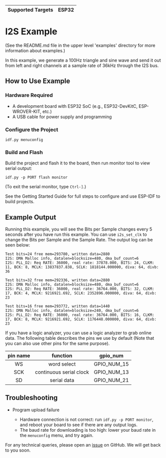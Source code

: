 | Supported Targets | ESP32 |
| ----------------- | ----- |

# I2S Example

(See the README.md file in the upper level 'examples' directory for more information about examples.)

In this example, we generate a 100Hz triangle and sine wave and send it out from left and right channels at a sample rate of 36kHz through the I2S bus.

## How to Use Example

### Hardware Required

* A development board with ESP32 SoC (e.g., ESP32-DevKitC, ESP-WROVER-KIT, etc.)
* A USB cable for power supply and programming

### Configure the Project

```
idf.py menuconfig
```

### Build and Flash

Build the project and flash it to the board, then run monitor tool to view serial output:

```
idf.py -p PORT flash monitor
```

(To exit the serial monitor, type ``Ctrl-]``.)

See the Getting Started Guide for full steps to configure and use ESP-IDF to build projects.

## Example Output

Running this example, you will see the Bits per Sample changes every 5 seconds after you have run this example. You can use `i2s_set_clk` to change the Bits per Sample and the Sample Rate. The output log can be seen below:

```
Test bits=24 free mem=293780, written data=2880
I2S: DMA Malloc info, datalen=blocksize=480, dma_buf_count=6
I2S: PLL_D2: Req RATE: 36000, real rate: 37878.000, BITS: 24, CLKM: 11, BCK: 8, MCLK: 13837837.838, SCLK: 1818144.000000, diva: 64, divb: 36

Test bits=32 free mem=292336, written data=2880
I2S: DMA Malloc info, datalen=blocksize=480, dma_buf_count=6
I2S: PLL_D2: Req RATE: 36000, real rate: 36764.000, BITS: 32, CLKM: 17, BCK: 4, MCLK: 9216921.692, SCLK: 2352896.000000, diva: 64, divb: 23

Test bits=16 free mem=293772, written data=1440
I2S: DMA Malloc info, datalen=blocksize=240, dma_buf_count=6
I2S: PLL_D2: Req RATE: 36000, real rate: 36764.000, BITS: 16, CLKM: 17, BCK: 8, MCLK: 9216921.692, SCLK: 1176448.000000, diva: 64, divb: 23
```

If you have a logic analyzer, you can use a logic analyzer to grab online data. The following table describes the pins we use by default (Note that you can also use other pins for the same purpose).

| pin name| function | gpio_num |
|:---:|:---:|:---:|
| WS  |word select| GPIO_NUM_15 |
| SCK |continuous serial clock| GPIO_NUM_13 |
| SD  |serial data| GPIO_NUM_21 |

## Troubleshooting

* Program upload failure

    * Hardware connection is not correct: run `idf.py -p PORT monitor`, and reboot your board to see if there are any output logs.
    * The baud rate for downloading is too high: lower your baud rate in the `menuconfig` menu, and try again.

For any technical queries, please open an [issue](https://github.com/espressif/esp-idf/issues) on GitHub. We will get back to you soon.
